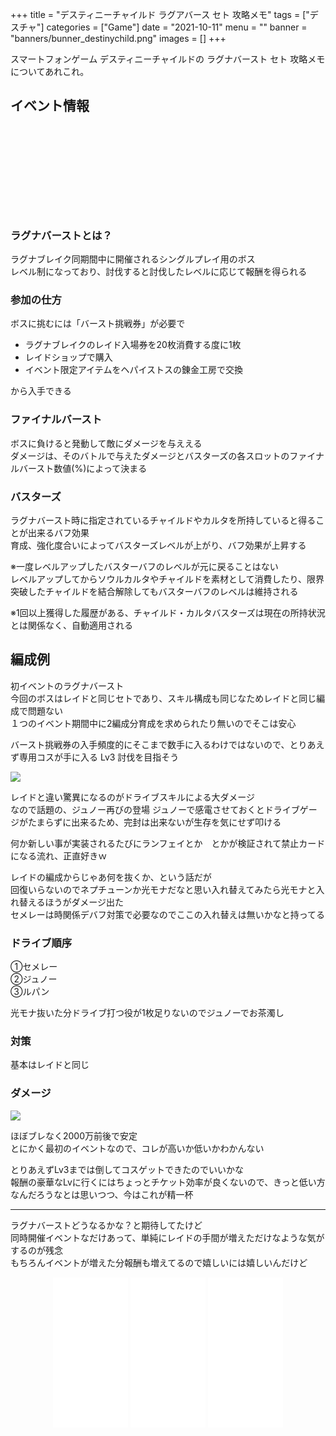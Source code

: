 +++
title = "デスティニーチャイルド ラグアバース セト 攻略メモ"
tags = ["デスチャ"]
categories = ["Game"]
date = "2021-10-11"
menu = ""
banner = "banners/bunner_destinychild.png"
images = []
+++

スマートフォンゲーム デスティニーチャイルドの ラグナバースト セト 攻略メモについてあれこれ。  

<!--more-->

## イベント情報
<div class="iframely-embed"><div class="iframely-responsive" style="height: 140px; padding-bottom: 0;"><a href="https://news.destiny-child.jp/?p=3758" data-iframely-url="//cdn.iframe.ly/6H92Q3w?card=small"></a></div></div><script async src="//cdn.iframe.ly/embed.js" charset="utf-8"></script>

### ラグナバーストとは？
ラグナブレイク同期間中に開催されるシングルプレイ用のボス  
レベル制になっており、討伐すると討伐したレベルに応じて報酬を得られる  

### 参加の仕方
ボスに挑むには「バースト挑戦券」が必要で  

* ラグナブレイクのレイド入場券を20枚消費する度に1枚
* レイドショップで購入
* イベント限定アイテムをヘパイストスの錬金工房で交換

から入手できる  

### ファイナルバースト
ボスに負けると発動して敵にダメージを与ええる  
ダメージは、そのバトルで与えたダメージとバスターズの各スロットのファイナルバースト数値(%)によって決まる  

### バスターズ
ラグナバースト時に指定されているチャイルドやカルタを所持していると得ることが出来るバフ効果  
育成、強化度合いによってバスターズレベルが上がり、バフ効果が上昇する  

※一度レベルアップしたバスターバフのレベルが元に戻ることはない  
レベルアップしてからソウルカルタやチャイルドを素材として消費したり、限界突破したチャイルドを結合解除してもバスターバフのレベルは維持される  

※1回以上獲得した履歴がある、チャイルド・カルタバスターズは現在の所持状況とは関係なく、自動適用される  

## 編成例
初イベントのラグナバースト  
今回のボスはレイドと同じセトであり、スキル構成も同じなためレイドと同じ編成で問題ない  
１つのイベント期間中に2編成分育成を求められたり無いのでそこは安心  

バースト挑戦券の入手頻度的にそこまで数手に入るわけではないので、とりあえず専用コスが手に入る Lv3 討伐を目指そう  

<img src="/images/2021/destiny-child-burst/lb1-1.png" />  

レイドと違い驚異になるのがドライブスキルによる大ダメージ  
なので話題の、ジュノー再びの登場
ジュノーで感電させておくとドライブゲージがたまらずに出来るため、完封は出来ないが生存を気にせず叩ける  

何か新しい事が実装されるたびにランフェイとか　とかが検証されて禁止カードになる流れ、正直好きｗ

レイドの編成からじゃあ何を抜くか、という話だが  
回復いらないのでネプチューンか光モナだなと思い入れ替えてみたら光モナと入れ替えるほうがダメージ出た  
セメレーは時関係デバフ対策で必要なのでここの入れ替えは無いかなと持ってる  

### ドライブ順序  
①セメレー  
②ジュノー  
③ルパン  

光モナ抜いた分ドライブ打つ役が1枚足りないのでジュノーでお茶濁し  

### 対策  
基本はレイドと同じ  


### ダメージ
<img src="/images/2021/destiny-child-burst/lb1-2.png" />  

ほぼブレなく2000万前後で安定  
とにかく最初のイベントなので、コレが高いか低いかわかんない  

とりあえずLv3までは倒してコスゲットできたのでいいかな  
報酬の豪華なLvに行くにはちょっとチケット効率が良くないので、きっと低い方なんだろうなとは思いつつ、今はこれが精一杯  

---
ラグナバーストどうなるかな？と期待してたけど  
同時開催イベントなだけあって、単純にレイドの手間が増えただけなような気がするのが残念  
もちろんイベントが増えた分報酬も増えてるので嬉しいには嬉しいんだけど  

<div style="text-align: center;;">
<iframe style="width:120px;height:240px;" marginwidth="0" marginheight="0" scrolling="no" frameborder="0" src="//rcm-fe.amazon-adsystem.com/e/cm?lt1=_blank&bc1=FFFFFF&IS2=1&bg1=FFFFFF&fc1=000000&lc1=0000FF&t=sinokyoufu-22&language=ja_JP&o=9&p=8&l=as4&m=amazon&f=ifr&ref=as_ss_li_til&asins=4047353116&linkId=43dc3cb5c6b730afe919e0eec6733514"></iframe>
<iframe style="width:120px;height:240px;" marginwidth="0" marginheight="0" scrolling="no" frameborder="0" src="//rcm-fe.amazon-adsystem.com/e/cm?lt1=_blank&bc1=FFFFFF&IS2=1&bg1=FFFFFF&fc1=000000&lc1=0000FF&t=sinokyoufu-22&language=ja_JP&o=9&p=8&l=as4&m=amazon&f=ifr&ref=as_ss_li_til&asins=4891996870&linkId=9973a56a51411d59e3e4bb5efcb01b08"></iframe>
<iframe style="width:120px;height:240px;" marginwidth="0" marginheight="0" scrolling="no" frameborder="0" src="//rcm-fe.amazon-adsystem.com/e/cm?lt1=_blank&bc1=FFFFFF&IS2=1&bg1=FFFFFF&fc1=000000&lc1=0000FF&t=sinokyoufu-22&language=ja_JP&o=9&p=8&l=as4&m=amazon&f=ifr&ref=as_ss_li_til&asins=4891997125&linkId=23278b2571f115e9d560c0234169a077"></iframe>
</div>
